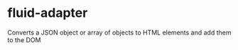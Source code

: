 # fluid-adapter
Converts a JSON object or array of objects to HTML elements and add them to the DOM
